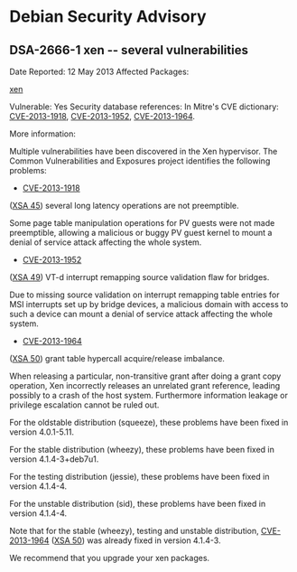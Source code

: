 
Debian Security Advisory
========================


DSA-2666-1 xen -- several vulnerabilities
-----------------------------------------



Date Reported:
12 May 2013
Affected Packages:

[xen](https://packages.debian.org/src:xen)

Vulnerable:
Yes
Security database references:
In Mitre's CVE dictionary: [CVE-2013-1918](https://security-tracker.debian.org/tracker/CVE-2013-1918), [CVE-2013-1952](https://security-tracker.debian.org/tracker/CVE-2013-1952), [CVE-2013-1964](https://security-tracker.debian.org/tracker/CVE-2013-1964).  

More information:

Multiple vulnerabilities have been discovered in the Xen hypervisor. The
Common Vulnerabilities and Exposures project identifies the following
problems:


* [CVE-2013-1918](https://security-tracker.debian.org/tracker/CVE-2013-1918)

([XSA
45](http://lists.xen.org/archives/html/xen-announce/2013-05/msg00000.html)) several long latency operations are not preemptible.



Some page table manipulation operations for PV guests were not made
 preemptible, allowing a malicious or buggy PV guest kernel to mount a
 denial of service attack affecting the whole system.
* [CVE-2013-1952](https://security-tracker.debian.org/tracker/CVE-2013-1952)

([XSA
49](http://lists.xen.org/archives/html/xen-announce/2013-05/msg00001.html)) VT-d interrupt remapping source validation flaw for bridges.



Due to missing source validation on interrupt remapping table
 entries for MSI interrupts set up by bridge devices, a malicious
 domain with access to such a device can mount a denial of service
 attack affecting the whole system.
* [CVE-2013-1964](https://security-tracker.debian.org/tracker/CVE-2013-1964)

([XSA
50](http://lists.xen.org/archives/html/xen-announce/2013-04/msg00006.html)) grant table hypercall acquire/release imbalance.



When releasing a particular, non-transitive grant after doing a grant
 copy operation, Xen incorrectly releases an unrelated grant
 reference, leading possibly to a crash of the host system.
 Furthermore information leakage or privilege escalation cannot be
 ruled out.


For the oldstable distribution (squeeze), these problems have been fixed in
version 4.0.1-5.11.


For the stable distribution (wheezy), these problems have been fixed in
version 4.1.4-3+deb7u1.


For the testing distribution (jessie), these problems have been fixed in
version 4.1.4-4.


For the unstable distribution (sid), these problems have been fixed in
version 4.1.4-4.


Note that for the stable (wheezy), testing and unstable distribution,
[CVE-2013-1964](https://security-tracker.debian.org/tracker/CVE-2013-1964)
([XSA
50](http://lists.xen.org/archives/html/xen-announce/2013-04/msg00006.html)) was already fixed in version 4.1.4-3.


We recommend that you upgrade your xen packages.






